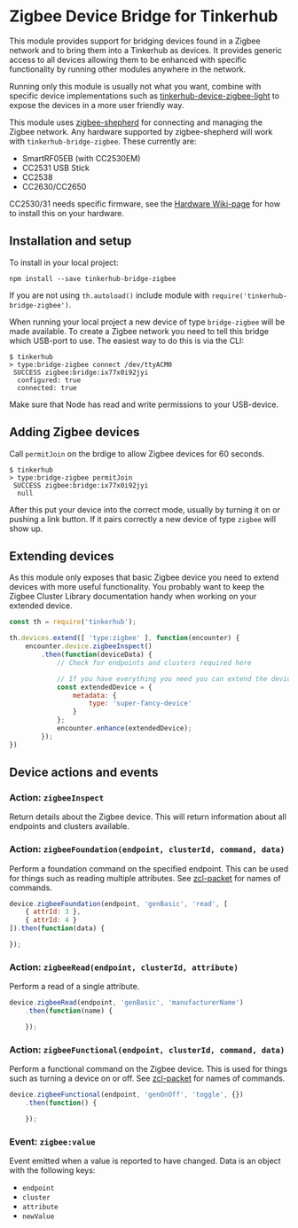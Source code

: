 # Zigbee Device Bridge for Tinkerhub

This module provides support for bridging devices found in a Zigbee network and
to bring them into a Tinkerhub as devices. It provides generic access to all
devices allowing them to be enhanced with specific functionality by running
other modules anywhere in the network.

Running only this module is usually not what you want, combine with specific
device implementations such as
[tinkerhub-device-zigbee-light](https://github.com/tinkerhub/tinkerhub-device-zigbee-light)
to expose the devices in a more user friendly way.

This module uses [zigbee-shepherd](https://github.com/zigbeer/zigbee-shepherd)
for connecting and managing the Zigbee network. Any hardware supported by
zigbee-shepherd will work with `tinkerhub-bridge-zigbee`. These currently are:

* SmartRF05EB (with CC2530EM)
* CC2531 USB Stick
* CC2538
* CC2630/CC2650

CC2530/31 needs specific firmware, see the [Hardware Wiki-page](https://github.com/zigbeer/zigbee-shepherd/wiki/1.-Hardware)
for how to install this on your hardware.

## Installation and setup

To install in your local project:

`npm install --save tinkerhub-bridge-zigbee`

If you are not using `th.autoload()` include module with `require('tinkerhub-bridge-zigbee')`.

When running your local project a new device of type `bridge-zigbee` will be
made available. To create a Zigbee network you need to tell this bridge which
USB-port to use. The easiest way to do this is via the CLI:

```
$ tinkerhub
> type:bridge-zigbee connect /dev/ttyACM0
 SUCCESS zigbee:bridge:ix77x0i92jyi
  configured: true
  connected: true
```

Make sure that Node has read and write permissions to your USB-device.

## Adding Zigbee devices

Call `permitJoin` on the brdige to allow Zigbee devices for 60 seconds.

```
$ tinkerhub
> type:bridge-zigbee permitJoin
 SUCCESS zigbee:bridge:ix77x0i92jyi
  null
```

After this put your device into the correct mode, usually by turning it on or
pushing a link button. If it pairs correctly a new device of type `zigbee` will
show up.

## Extending devices

As this module only exposes that basic Zigbee device you need to extend devices
with more useful functionality. You probably want to keep the Zigbee Cluster
Library documentation handy when working on your extended device.

```javascript
const th = require('tinkerhub');

th.devices.extend([ 'type:zigbee' ], function(encounter) {
	encounter.device.zigbeeInspect()
		.then(function(deviceData) {
			// Check for endpoints and clusters required here

			// If you have everything you need you can extend the device
			const extendedDevice = {
				metadata: {
					type: 'super-fancy-device'
				}
			};
			encounter.enhance(extendedDevice);
		});
})
```

## Device actions and events

### Action: `zigbeeInspect`

Return details about the Zigbee device. This will return information about
all endpoints and clusters available.

### Action: `zigbeeFoundation(endpoint, clusterId, command, data)`

Perform a foundation command on the specified endpoint. This can be used for
things such as reading multiple attributes.  See
[zcl-packet](https://github.com/zigbeer/zcl-packet) for names of commands.

```javascript
device.zigbeeFoundation(endpoint, 'genBasic', 'read', [
	{ attrId: 3 },
	{ attrId: 4 }
]).then(function(data) {

});
```

### Action: `zigbeeRead(endpoint, clusterId, attribute)`

Perform a read of a single attribute.

```javascript
device.zigbeeRead(endpoint, 'genBasic', 'manufacturerName')
	.then(function(name) {

	});
```

### Action: `zigbeeFunctional(endpoint, clusterId, command, data)`

Perform a functional command on the Zigbee device. This is used for things
such as turning a device on or off. See [zcl-packet](https://github.com/zigbeer/zcl-packet)
for names of commands.

```javascript
device.zigbeeFunctional(endpoint, 'genOnOff', 'toggle', {})
	.then(function() {

	});
```

### Event: `zigbee:value`

Event emitted when a value is reported to have changed. Data is an object
with the following keys:

* `endpoint`
* `cluster`
* `attribute`
* `newValue`

